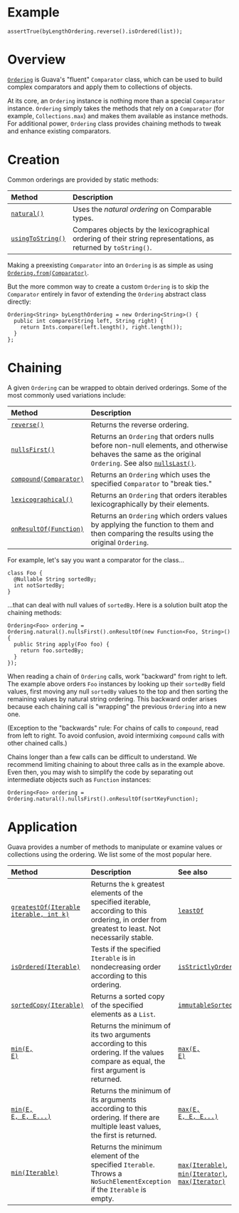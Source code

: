 # Example
```
assertTrue(byLengthOrdering.reverse().isOrdered(list));
```

# Overview
<a href='http://google.github.io/guava/releases/snapshot/api/docs/com/google/common/collect/Ordering.html'><code>Ordering</code></a> is Guava's "fluent" `Comparator` class, which can be used to build complex comparators and apply them to collections of objects.

At its core, an `Ordering` instance is nothing more than a special `Comparator` instance. `Ordering` simply takes the methods that rely on a `Comparator` (for example, `Collections.max`) and makes them available as instance methods. For additional power, `Ordering` class provides chaining methods to tweak and enhance existing comparators.

# Creation

Common orderings are provided by static methods:

| Method | Description |
|:-------|:------------|
| <a href='http://google.github.io/guava/releases/snapshot/api/docs/com/google/common/collect/Ordering.html#natural()'><code>natural()</code></a> | Uses the _natural ordering_ on Comparable types. |
| <a href='http://google.github.io/guava/releases/snapshot/api/docs/com/google/common/collect/Ordering.html#usingToString()'><code>usingToString()</code></a> | Compares objects by the lexicographical ordering of their string representations, as returned by `toString()`. |

Making a preexisting `Comparator` into an `Ordering` is as simple as using <a href='http://google.github.io/guava/releases/snapshot/api/docs/com/google/common/collect/Ordering.html#from(java.util.Comparator)'><code>Ordering.from(Comparator)</code></a>.

But the more common way to create a custom `Ordering` is to skip the `Comparator` entirely in favor of extending the `Ordering` abstract class directly:
```
Ordering<String> byLengthOrdering = new Ordering<String>() {
  public int compare(String left, String right) {
    return Ints.compare(left.length(), right.length());
  }
};
```

# Chaining
A given `Ordering` can be wrapped to obtain derived orderings.  Some of the most commonly used variations include:

| Method | Description |
|:-------|:------------|
| <a href='http://google.github.io/guava/releases/snapshot/api/docs/com/google/common/collect/Ordering.html#reverse()'><code>reverse()</code></a> | Returns the reverse ordering. |
| <a href='http://google.github.io/guava/releases/snapshot/api/docs/com/google/common/collect/Ordering.html#nullsFirst()'><code>nullsFirst()</code></a> | Returns an `Ordering` that orders nulls before non-null elements, and otherwise behaves the same as the original `Ordering`. See also <a href='http://google.github.io/guava/releases/snapshot/api/docs/com/google/common/collect/Ordering.html#nullsLast()'><code>nullsLast()</code></a>. |
| <a href='http://google.github.io/guava/releases/snapshot/api/docs/com/google/common/collect/Ordering.html#compound(java.util.Comparator)'><code>compound(Comparator)</code></a> | Returns an `Ordering` which uses the specified `Comparator` to "break ties." |
| <a href='http://google.github.io/guava/releases/snapshot/api/docs/com/google/common/collect/Ordering.html#lexicographical()'><code>lexicographical()</code></a> | Returns an `Ordering` that orders iterables lexicographically by their elements. |
| <a href='http://google.github.io/guava/releases/snapshot/api/docs/com/google/common/collect/Ordering.html#onResultOf(com.google.common.base.Function)'><code>onResultOf(Function)</code></a> | Returns an `Ordering` which orders values by applying the function to them and then comparing the results using the original `Ordering`. |

For example, let's say you want a comparator for the class...

```
class Foo {
  @Nullable String sortedBy;
  int notSortedBy;
}
```

...that can deal with null values of `sortedBy`. Here is a solution built atop the chaining methods:

```
Ordering<Foo> ordering = Ordering.natural().nullsFirst().onResultOf(new Function<Foo, String>() {
  public String apply(Foo foo) {
    return foo.sortedBy;
  }
});
```

When reading a chain of `Ordering` calls, work "backward" from right to left. The example above orders `Foo` instances by looking up their `sortedBy` field values, first moving any null `sortedBy` values to the top and then sorting the remaining values by natural string ordering. This backward order arises because each chaining call is "wrapping" the previous `Ordering` into a new one.

(Exception to the "backwards" rule: For chains of calls to `compound`, read from left to right. To avoid confusion, avoid intermixing `compound` calls with other chained calls.)

Chains longer than a few calls can be difficult to understand. We recommend limiting chaining to about three calls as in the example above. Even then, you may wish to simplify the code by separating out intermediate objects such as `Function` instances:

```
Ordering<Foo> ordering = Ordering.natural().nullsFirst().onResultOf(sortKeyFunction);
```

# Application
Guava provides a number of methods to manipulate or examine values or collections using the ordering.  We list some of the most popular here.

| Method | Description | See also |
|:-------|:------------|:---------|
| <a href='http://google.github.io/guava/releases/snapshot/api/docs/com/google/common/collect/Ordering.html#greatestOf(java.lang.Iterable, int)'><code>greatestOf(Iterable iterable, int k)</code></a> | Returns the `k` greatest elements of the specified iterable, according to this ordering, in order from greatest to least.  Not necessarily stable.  | <a href='http://google.github.io/guava/releases/snapshot/api/docs/com/google/common/collect/Ordering.html#leastOf(java.lang.Iterable, int)'><code>leastOf</code></a> |
| <a href='http://google.github.io/guava/releases/snapshot/api/docs/com/google/common/collect/Ordering.html#isOrdered(java.lang.Iterable)'><code>isOrdered(Iterable)</code></a> | Tests if the specified `Iterable` is in nondecreasing order according to this ordering. | <a href='http://google.github.io/guava/releases/snapshot/api/docs/com/google/common/collect/Ordering.html#isStrictlyOrdered(java.lang.Iterable)'><code>isStrictlyOrdered</code></a> |
| <a href='http://google.github.io/guava/releases/snapshot/api/docs/com/google/common/collect/Ordering.html#sortedCopy(java.lang.Iterable)'><code>sortedCopy(Iterable)</code></a> | Returns a sorted copy of the specified elements as a `List`. | <a href='http://google.github.io/guava/releases/snapshot/api/docs/com/google/common/collect/Ordering.html#immutableSortedCopy(java.lang.Iterable)'><code>immutableSortedCopy</code></a> |
| <a href='http://google.github.io/guava/releases/snapshot/api/docs/com/google/common/collect/Ordering.html#min(E, E)'><code>min(E, E)</code></a> | Returns the minimum of its two arguments according to this ordering.  If the values compare as equal, the first argument is returned. | <a href='http://google.github.io/guava/releases/snapshot/api/docs/com/google/common/collect/Ordering.html#max(E, E)'><code>max(E, E)</code></a> |
| <a href='http://google.github.io/guava/releases/snapshot/api/docs/com/google/common/collect/Ordering.html#min(E, E, E, E...)'><code>min(E, E, E, E...)</code></a> | Returns the minimum of its arguments according to this ordering.  If there are multiple least values, the first is returned. | <a href='http://google.github.io/guava/releases/snapshot/api/docs/com/google/common/collect/Ordering.html#max(E, E, E, E...)'><code>max(E, E, E, E...)</code></a> |
| <a href='http://google.github.io/guava/releases/snapshot/api/docs/com/google/common/collect/Ordering.html#min(java.lang.Iterable)'><code>min(Iterable)</code></a> | Returns the minimum element of the specified `Iterable`.  Throws a `NoSuchElementException` if the `Iterable` is empty. | <a href='http://google.github.io/guava/releases/snapshot/api/docs/com/google/common/collect/Ordering.html#max(java.lang.Iterable)'><code>max(Iterable)</code></a>, <a href='http://google.github.io/guava/releases/snapshot/api/docs/com/google/common/collect/Ordering.html#min(java.util.Iterator)'><code>min(Iterator)</code></a>, <a href='http://google.github.io/guava/releases/snapshot/api/docs/com/google/common/collect/Ordering.html#max(java.util.Iterator)'><code>max(Iterator)</code></a> |
